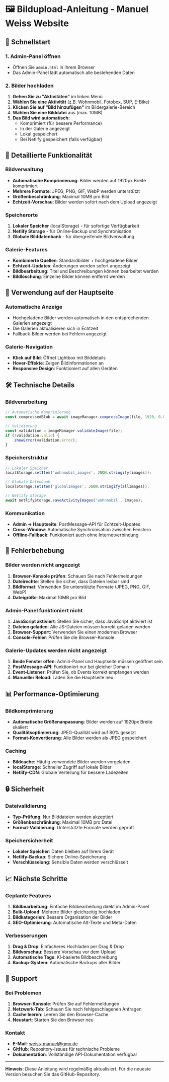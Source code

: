 # 🖼️ Bildupload-Anleitung - Manuel Weiss Website

## 🚀 Schnellstart

### 1. Admin-Panel öffnen
- Öffnen Sie `admin.html` in Ihrem Browser
- Das Admin-Panel lädt automatisch alle bestehenden Daten

### 2. Bilder hochladen
1. **Gehen Sie zu "Aktivitäten"** im linken Menü
2. **Wählen Sie eine Aktivität** (z.B. Wohnmobil, Fotobox, SUP, E-Bike)
3. **Klicken Sie auf "Bild hinzufügen"** im Bildergalerie-Bereich
4. **Wählen Sie eine Bilddatei** aus (max. 10MB)
5. **Das Bild wird automatisch:**
   - Komprimiert (für bessere Performance)
   - In der Galerie angezeigt
   - Lokal gespeichert
   - Bei Netlify gespeichert (falls verfügbar)

## 🔧 Detaillierte Funktionalität

### Bildverwaltung
- **Automatische Komprimierung**: Bilder werden auf 1920px Breite komprimiert
- **Mehrere Formate**: JPEG, PNG, GIF, WebP werden unterstützt
- **Größenbeschränkung**: Maximal 10MB pro Bild
- **Echtzeit-Vorschau**: Bilder werden sofort nach dem Upload angezeigt

### Speicherorte
1. **Lokaler Speicher** (localStorage) - für sofortige Verfügbarkeit
2. **Netlify Storage** - für Online-Backup und Synchronisation
3. **Globale Bilddatenbank** - für übergreifende Bildverwaltung

### Galerie-Features
- **Kombinierte Quellen**: Standardbilder + hochgeladene Bilder
- **Echtzeit-Updates**: Änderungen werden sofort angezeigt
- **Bildbearbeitung**: Titel und Beschreibungen können bearbeitet werden
- **Bildlöschung**: Einzelne Bilder können entfernt werden

## 📱 Verwendung auf der Hauptseite

### Automatische Anzeige
- Hochgeladene Bilder werden automatisch in den entsprechenden Galerien angezeigt
- Die Galerien aktualisieren sich in Echtzeit
- Fallback-Bilder werden bei Fehlern angezeigt

### Galerie-Navigation
- **Klick auf Bild**: Öffnet Lightbox mit Bilddetails
- **Hover-Effekte**: Zeigen Bildinformationen an
- **Responsive Design**: Funktioniert auf allen Geräten

## 🛠️ Technische Details

### Bildverarbeitung
```javascript
// Automatische Komprimierung
const compressedBlob = await imageManager.compressImage(file, 1920, 0.8);

// Validierung
const validation = imageManager.validateImage(file);
if (!validation.valid) {
    showError(validation.error);
}
```

### Speicherstruktur
```javascript
// Lokaler Speicher
localStorage.setItem('wohnmobil_images', JSON.stringify(images));

// Globale Datenbank
localStorage.setItem('globalImages', JSON.stringify(allImages));

// Netlify Storage
await netlifyStorage.saveActivityImages('wohnmobil', images);
```

### Kommunikation
- **Admin → Hauptseite**: PostMessage-API für Echtzeit-Updates
- **Cross-Window**: Automatische Synchronisation zwischen Fenstern
- **Offline-Fallback**: Funktioniert auch ohne Internetverbindung

## 🚨 Fehlerbehebung

### Bilder werden nicht angezeigt
1. **Browser-Konsole prüfen**: Schauen Sie nach Fehlermeldungen
2. **Dateirechte**: Stellen Sie sicher, dass Dateien lesbar sind
3. **Bildformat**: Verwenden Sie unterstützte Formate (JPEG, PNG, GIF, WebP)
4. **Dateigröße**: Maximal 10MB pro Bild

### Admin-Panel funktioniert nicht
1. **JavaScript aktiviert**: Stellen Sie sicher, dass JavaScript aktiviert ist
2. **Dateien geladen**: Alle JS-Dateien müssen korrekt geladen werden
3. **Browser-Support**: Verwenden Sie einen modernen Browser
4. **Console-Fehler**: Prüfen Sie die Browser-Konsole

### Galerie-Updates werden nicht angezeigt
1. **Beide Fenster offen**: Admin-Panel und Hauptseite müssen geöffnet sein
2. **PostMessage-API**: Funktioniert nur bei gleicher Domain
3. **Event-Listener**: Prüfen Sie, ob Events korrekt empfangen werden
4. **Manueller Reload**: Laden Sie die Hauptseite neu

## 📊 Performance-Optimierung

### Bildkomprimierung
- **Automatische Größenanpassung**: Bilder werden auf 1920px Breite skaliert
- **Qualitätsoptimierung**: JPEG-Qualität wird auf 80% gesetzt
- **Format-Konvertierung**: Alle Bilder werden als JPEG gespeichert

### Caching
- **Bildcache**: Häufig verwendete Bilder werden vorgeladen
- **localStorage**: Schneller Zugriff auf lokale Bilder
- **Netlify-CDN**: Globale Verteilung für bessere Ladezeiten

## 🔒 Sicherheit

### Dateivalidierung
- **Typ-Prüfung**: Nur Bilddateien werden akzeptiert
- **Größenbeschränkung**: Maximal 10MB pro Datei
- **Format-Validierung**: Unterstützte Formate werden geprüft

### Speichersicherheit
- **Lokaler Speicher**: Daten bleiben auf Ihrem Gerät
- **Netlify-Backup**: Sichere Online-Speicherung
- **Verschlüsselung**: Sensible Daten werden verschlüsselt

## 📈 Nächste Schritte

### Geplante Features
1. **Bildbearbeitung**: Einfache Bildbearbeitung direkt im Admin-Panel
2. **Bulk-Upload**: Mehrere Bilder gleichzeitig hochladen
3. **Bildkategorien**: Bessere Organisation der Bilder
4. **SEO-Optimierung**: Automatische Alt-Texte und Meta-Daten

### Verbesserungen
1. **Drag & Drop**: Einfacheres Hochladen per Drag & Drop
2. **Bildvorschau**: Bessere Vorschau vor dem Upload
3. **Automatische Tags**: KI-basierte Bildbeschreibung
4. **Backup-System**: Automatische Backups aller Bilder

## 🤝 Support

### Bei Problemen
1. **Browser-Konsole**: Prüfen Sie auf Fehlermeldungen
2. **Netzwerk-Tab**: Schauen Sie nach fehlgeschlagenen Anfragen
3. **Cache leeren**: Leeren Sie den Browser-Cache
4. **Neustart**: Starten Sie den Browser neu

### Kontakt
- **E-Mail**: weiss-manuel@gmx.de
- **GitHub**: Repository-Issues für technische Probleme
- **Dokumentation**: Vollständige API-Dokumentation verfügbar

---

**Hinweis**: Diese Anleitung wird regelmäßig aktualisiert. Für die neueste Version besuchen Sie das GitHub-Repository.
